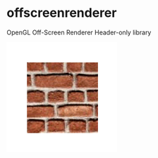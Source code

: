# offscreenrenderer
OpenGL Off-Screen Renderer Header-only library


![alt text](https://raw.githubusercontent.com/rbellek/offscreenrenderer/master/doc/img/imageloop.gif)
